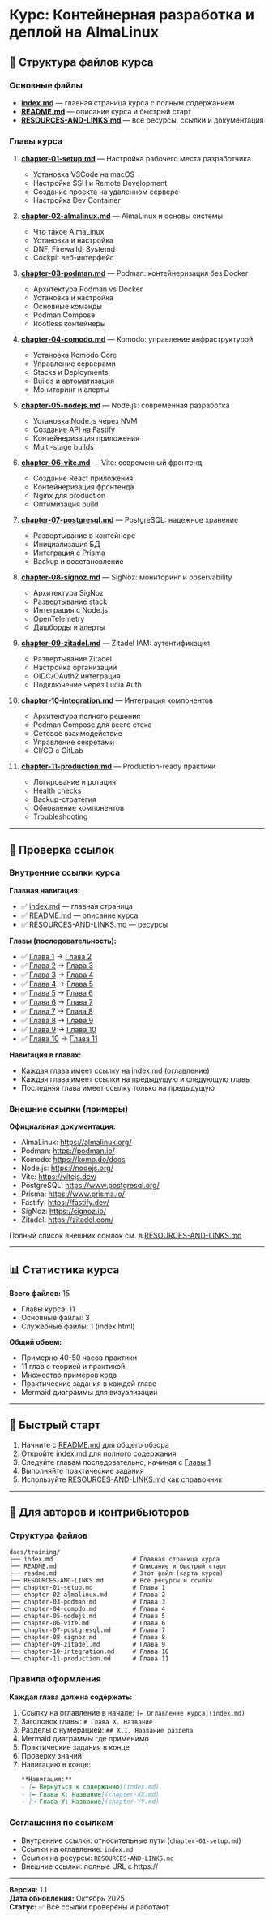 # Курс: Контейнерная разработка и деплой на AlmaLinux

## 📁 Структура файлов курса

### Основные файлы

- **[index.md](index.md)** — главная страница курса с полным содержанием
- **[README.md](README.md)** — описание курса и быстрый старт
- **[RESOURCES-AND-LINKS.md](RESOURCES-AND-LINKS.md)** — все ресурсы, ссылки и документация

### Главы курса

1. **[chapter-01-setup.md](chapter-01-setup.md)** — Настройка рабочего места разработчика
   - Установка VSCode на macOS
   - Настройка SSH и Remote Development
   - Создание проекта на удаленном сервере
   - Настройка Dev Container

2. **[chapter-02-almalinux.md](chapter-02-almalinux.md)** — AlmaLinux и основы системы
   - Что такое AlmaLinux
   - Установка и настройка
   - DNF, Firewalld, Systemd
   - Cockpit веб-интерфейс

3. **[chapter-03-podman.md](chapter-03-podman.md)** — Podman: контейнеризация без Docker
   - Архитектура Podman vs Docker
   - Установка и настройка
   - Основные команды
   - Podman Compose
   - Rootless контейнеры

4. **[chapter-04-comodo.md](chapter-04-comodo.md)** — Komodo: управление инфраструктурой
   - Установка Komodo Core
   - Управление серверами
   - Stacks и Deployments
   - Builds и автоматизация
   - Мониторинг и алерты

5. **[chapter-05-nodejs.md](chapter-05-nodejs.md)** — Node.js: современная разработка
   - Установка Node.js через NVM
   - Создание API на Fastify
   - Контейнеризация приложения
   - Multi-stage builds

6. **[chapter-06-vite.md](chapter-06-vite.md)** — Vite: современный фронтенд
   - Создание React приложения
   - Контейнеризация фронтенда
   - Nginx для production
   - Оптимизация build

7. **[chapter-07-postgresql.md](chapter-07-postgresql.md)** — PostgreSQL: надежное хранение
   - Развертывание в контейнере
   - Инициализация БД
   - Интеграция с Prisma
   - Backup и восстановление

8. **[chapter-08-signoz.md](chapter-08-signoz.md)** — SigNoz: мониторинг и observability
   - Архитектура SigNoz
   - Развертывание stack
   - Интеграция с Node.js
   - OpenTelemetry
   - Дашборды и алерты

9. **[chapter-09-zitadel.md](chapter-09-zitadel.md)** — Zitadel IAM: аутентификация
   - Развертывание Zitadel
   - Настройка организаций
   - OIDC/OAuth2 интеграция
   - Подключение через Lucia Auth

10. **[chapter-10-integration.md](chapter-10-integration.md)** — Интеграция компонентов
    - Архитектура полного решения
    - Podman Compose для всего стека
    - Сетевое взаимодействие
    - Управление секретами
    - CI/CD с GitLab

11. **[chapter-11-production.md](chapter-11-production.md)** — Production-ready практики
    - Логирование и ротация
    - Health checks
    - Backup-стратегия
    - Обновление компонентов
    - Troubleshooting

---

## 🔗 Проверка ссылок

### Внутренние ссылки курса

**Главная навигация:**
- ✅ [index.md](index.md) — главная страница
- ✅ [README.md](README.md) — описание курса
- ✅ [RESOURCES-AND-LINKS.md](RESOURCES-AND-LINKS.md) — ресурсы

**Главы (последовательность):**
- ✅ [Глава 1](chapter-01-setup.md) → [Глава 2](chapter-02-almalinux.md)
- ✅ [Глава 2](chapter-02-almalinux.md) → [Глава 3](chapter-03-podman.md)
- ✅ [Глава 3](chapter-03-podman.md) → [Глава 4](chapter-04-comodo.md)
- ✅ [Глава 4](chapter-04-comodo.md) → [Глава 5](chapter-05-nodejs.md)
- ✅ [Глава 5](chapter-05-nodejs.md) → [Глава 6](chapter-06-vite.md)
- ✅ [Глава 6](chapter-06-vite.md) → [Глава 7](chapter-07-postgresql.md)
- ✅ [Глава 7](chapter-07-postgresql.md) → [Глава 8](chapter-08-signoz.md)
- ✅ [Глава 8](chapter-08-signoz.md) → [Глава 9](chapter-09-zitadel.md)
- ✅ [Глава 9](chapter-09-zitadel.md) → [Глава 10](chapter-10-integration.md)
- ✅ [Глава 10](chapter-10-integration.md) → [Глава 11](chapter-11-production.md)

**Навигация в главах:**
- Каждая глава имеет ссылку на [index.md](index.md) (оглавление)
- Каждая глава имеет ссылки на предыдущую и следующую главы
- Последняя глава имеет ссылку только на предыдущую

### Внешние ссылки (примеры)

**Официальная документация:**
- AlmaLinux: https://almalinux.org/
- Podman: https://podman.io/
- Komodo: https://komo.do/docs
- Node.js: https://nodejs.org/
- Vite: https://vitejs.dev/
- PostgreSQL: https://www.postgresql.org/
- Prisma: https://www.prisma.io/
- Fastify: https://fastify.dev/
- SigNoz: https://signoz.io/
- Zitadel: https://zitadel.com/

Полный список внешних ссылок см. в [RESOURCES-AND-LINKS.md](RESOURCES-AND-LINKS.md)

---

## 📊 Статистика курса

**Всего файлов:** 15
- Главы курса: 11
- Основные файлы: 3
- Служебные файлы: 1 (index.html)

**Общий объем:**
- Примерно 40-50 часов практики
- 11 глав с теорией и практикой
- Множество примеров кода
- Практические задания в каждой главе
- Mermaid диаграммы для визуализации

---

## 🚀 Быстрый старт

1. Начните с [README.md](README.md) для общего обзора
2. Откройте [index.md](index.md) для полного содержания
3. Следуйте главам последовательно, начиная с [Главы 1](chapter-01-setup.md)
4. Выполняйте практические задания
5. Используйте [RESOURCES-AND-LINKS.md](RESOURCES-AND-LINKS.md) как справочник

---

## 📝 Для авторов и контрибьюторов

### Структура файлов

```
docs/training/
├── index.md                      # Главная страница курса
├── README.md                     # Описание и быстрый старт
├── readme.md                     # Этот файл (карта курса)
├── RESOURCES-AND-LINKS.md        # Все ресурсы и ссылки
├── chapter-01-setup.md           # Глава 1
├── chapter-02-almalinux.md       # Глава 2
├── chapter-03-podman.md          # Глава 3
├── chapter-04-comodo.md          # Глава 4
├── chapter-05-nodejs.md          # Глава 5
├── chapter-06-vite.md            # Глава 6
├── chapter-07-postgresql.md      # Глава 7
├── chapter-08-signoz.md          # Глава 8
├── chapter-09-zitadel.md         # Глава 9
├── chapter-10-integration.md     # Глава 10
└── chapter-11-production.md      # Глава 11
```

### Правила оформления

**Каждая глава должна содержать:**
1. Ссылку на оглавление в начале: `[← Оглавление курса](index.md)`
2. Заголовок главы: `# Глава X. Название`
3. Разделы с нумерацией: `## X.1. Название раздела`
4. Mermaid диаграммы где применимо
5. Практические задания в конце
6. Проверку знаний
7. Навигацию в конце:
   ```markdown
   **Навигация:**
   - [← Вернуться к содержанию](index.md)
   - [← Глава X: Название](chapter-XX.md)
   - [→ Глава Y: Название](chapter-YY.md)
   ```

### Соглашения по ссылкам

- Внутренние ссылки: относительные пути (`chapter-01-setup.md`)
- Ссылки на оглавление: `index.md`
- Ссылки на ресурсы: `RESOURCES-AND-LINKS.md`
- Внешние ссылки: полные URL с https://

---

**Версия:** 1.1  
**Дата обновления:** Октябрь 2025  
**Статус:** ✅ Все ссылки проверены и работают
